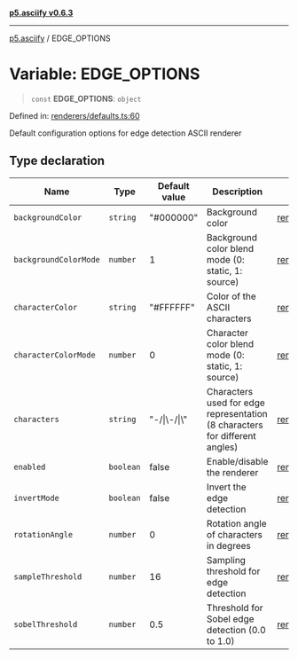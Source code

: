 [**p5.asciify v0.6.3**](../README.md)

***

[p5.asciify](../globals.md) / EDGE\_OPTIONS

# Variable: EDGE\_OPTIONS

> `const` **EDGE\_OPTIONS**: `object`

Defined in: [renderers/defaults.ts:60](https://github.com/humanbydefinition/p5-asciify/blob/39d9fee9f763a951fac34341285367eb4f497799/src/lib/renderers/defaults.ts#L60)

Default configuration options for edge detection ASCII renderer

## Type declaration

| Name | Type | Default value | Description | Defined in |
| ------ | ------ | ------ | ------ | ------ |
| <a id="backgroundcolor"></a> `backgroundColor` | `string` | "#000000" | Background color | [renderers/defaults.ts:70](https://github.com/humanbydefinition/p5-asciify/blob/39d9fee9f763a951fac34341285367eb4f497799/src/lib/renderers/defaults.ts#L70) |
| <a id="backgroundcolormode"></a> `backgroundColorMode` | `number` | 1 | Background color blend mode (0: static, 1: source) | [renderers/defaults.ts:72](https://github.com/humanbydefinition/p5-asciify/blob/39d9fee9f763a951fac34341285367eb4f497799/src/lib/renderers/defaults.ts#L72) |
| <a id="charactercolor"></a> `characterColor` | `string` | "#FFFFFF" | Color of the ASCII characters | [renderers/defaults.ts:66](https://github.com/humanbydefinition/p5-asciify/blob/39d9fee9f763a951fac34341285367eb4f497799/src/lib/renderers/defaults.ts#L66) |
| <a id="charactercolormode"></a> `characterColorMode` | `number` | 0 | Character color blend mode (0: static, 1: source) | [renderers/defaults.ts:68](https://github.com/humanbydefinition/p5-asciify/blob/39d9fee9f763a951fac34341285367eb4f497799/src/lib/renderers/defaults.ts#L68) |
| <a id="characters"></a> `characters` | `string` | "-/\|\\-/\|\\" | Characters used for edge representation (8 characters for different angles) | [renderers/defaults.ts:64](https://github.com/humanbydefinition/p5-asciify/blob/39d9fee9f763a951fac34341285367eb4f497799/src/lib/renderers/defaults.ts#L64) |
| <a id="enabled"></a> `enabled` | `boolean` | false | Enable/disable the renderer | [renderers/defaults.ts:62](https://github.com/humanbydefinition/p5-asciify/blob/39d9fee9f763a951fac34341285367eb4f497799/src/lib/renderers/defaults.ts#L62) |
| <a id="invertmode"></a> `invertMode` | `boolean` | false | Invert the edge detection | [renderers/defaults.ts:74](https://github.com/humanbydefinition/p5-asciify/blob/39d9fee9f763a951fac34341285367eb4f497799/src/lib/renderers/defaults.ts#L74) |
| <a id="rotationangle"></a> `rotationAngle` | `number` | 0 | Rotation angle of characters in degrees | [renderers/defaults.ts:80](https://github.com/humanbydefinition/p5-asciify/blob/39d9fee9f763a951fac34341285367eb4f497799/src/lib/renderers/defaults.ts#L80) |
| <a id="samplethreshold"></a> `sampleThreshold` | `number` | 16 | Sampling threshold for edge detection | [renderers/defaults.ts:78](https://github.com/humanbydefinition/p5-asciify/blob/39d9fee9f763a951fac34341285367eb4f497799/src/lib/renderers/defaults.ts#L78) |
| <a id="sobelthreshold"></a> `sobelThreshold` | `number` | 0.5 | Threshold for Sobel edge detection (0.0 to 1.0) | [renderers/defaults.ts:76](https://github.com/humanbydefinition/p5-asciify/blob/39d9fee9f763a951fac34341285367eb4f497799/src/lib/renderers/defaults.ts#L76) |
